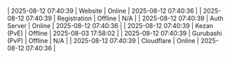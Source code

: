 | 2025-08-12 07:40:39 | Website | Online | 2025-08-12 07:40:36 |
| 2025-08-12 07:40:39 | Registration | Offline | N/A |
| 2025-08-12 07:40:39 | Auth Server | Online | 2025-08-12 07:40:36 |
| 2025-08-12 07:40:39 | Kezan (PvE) | Offline | 2025-08-03 17:58:02 |
| 2025-08-12 07:40:39 | Gurubashi (PvP) | Offline | N/A |
| 2025-08-12 07:40:39 | Cloudflare | Online | 2025-08-12 07:40:36 |
